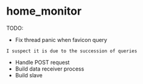 # home_monitor

TODO:
* Fix thread panic when favicon query
```
I suspect it is due to the succession of queries
```

* Handle POST request
* Build data receiver process
* Build slave

